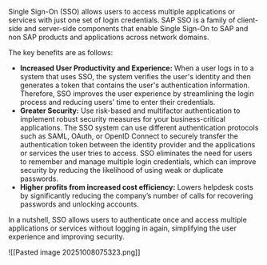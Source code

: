 Single Sign-On (SSO) allows users to access multiple applications or services with just one set of login credentials. SAP SSO is a family of client-side and server-side components that enable Single Sign-On to SAP and non SAP products and applications across network domains.

The key benefits are as follows:

- **Increased User Productivity and Experience:** When a user logs in to a system that uses SSO, the system verifies the user's identity and then generates a token that contains the user's authentication information. Therefore, SSO improves the user experience by streamlining the login process and reducing users' time to enter their credentials.
- **Greater Security:** Use risk-based and multifactor authentication to implement robust security measures for your business-critical applications. The SSO system can use different authentication protocols such as SAML, OAuth, or OpenID Connect to securely transfer the authentication token between the identity provider and the applications or services the user tries to access. SSO eliminates the need for users to remember and manage multiple login credentials, which can improve security by reducing the likelihood of using weak or duplicate passwords.
- **Higher profits from increased cost efficiency:** Lowers helpdesk costs by significantly reducing the company’s number of calls for recovering passwords and unlocking accounts.

In a nutshell, SSO allows users to authenticate once and access multiple applications or services without logging in again, simplifying the user experience and improving security.

![[Pasted image 20251008075323.png]]

